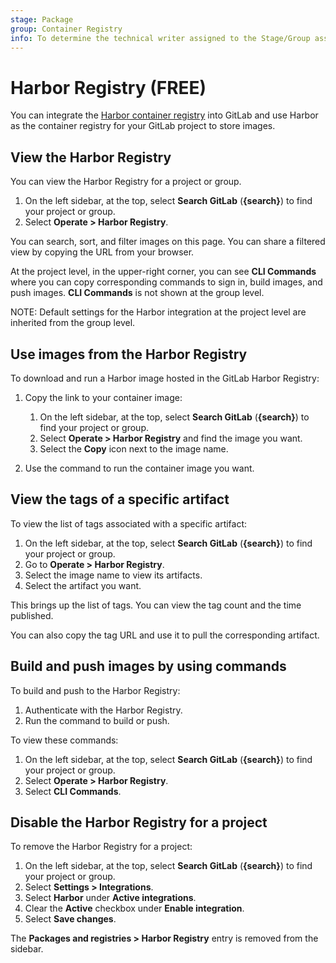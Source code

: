 ```yaml
---
stage: Package
group: Container Registry
info: To determine the technical writer assigned to the Stage/Group associated with this page, see https://about.gitlab.com/handbook/product/ux/technical-writing/#assignments
---
```


# Harbor Registry **(FREE)**

You can integrate the [Harbor container registry](../../../user/project/integrations/harbor.md) into GitLab and use Harbor as the container registry for your GitLab project to store images.

## View the Harbor Registry

You can view the Harbor Registry for a project or group.

1. On the left sidebar, at the top, select **Search GitLab** (**{search}**) to find your project or group.
1. Select **Operate > Harbor Registry**.

You can search, sort, and filter images on this page. You can share a filtered view by copying the URL from your browser.

At the project level, in the upper-right corner, you can see **CLI Commands** where you can copy
corresponding commands to sign in, build images, and push images. **CLI Commands** is not shown at
the group level.

NOTE:
Default settings for the Harbor integration at the project level are inherited from the group level.

## Use images from the Harbor Registry

To download and run a Harbor image hosted in the GitLab Harbor Registry:

1. Copy the link to your container image:
    1. On the left sidebar, at the top, select **Search GitLab** (**{search}**) to find your project or group.
    1. Select **Operate > Harbor Registry** and find the image you want.
    1. Select the **Copy** icon next to the image name.

1. Use the command to run the container image you want.

## View the tags of a specific artifact

To view the list of tags associated with a specific artifact:

1. On the left sidebar, at the top, select **Search GitLab** (**{search}**) to find your project or group.
1. Go to **Operate > Harbor Registry**.
1. Select the image name to view its artifacts.
1. Select the artifact you want.

This brings up the list of tags. You can view the tag count and the time published.

You can also copy the tag URL and use it to pull the corresponding artifact.

## Build and push images by using commands

To build and push to the Harbor Registry:

1. Authenticate with the Harbor Registry.
1. Run the command to build or push.

To view these commands:

1. On the left sidebar, at the top, select **Search GitLab** (**{search}**) to find your project or group.
1. Select **Operate > Harbor Registry**.
1. Select **CLI Commands**.

## Disable the Harbor Registry for a project

To remove the Harbor Registry for a project:

1. On the left sidebar, at the top, select **Search GitLab** (**{search}**) to find your project or group.
1. Select **Settings > Integrations**.
1. Select **Harbor** under **Active integrations**.
1. Clear the **Active** checkbox under **Enable integration**.
1. Select **Save changes**.

The **Packages and registries > Harbor Registry** entry is removed from the sidebar.

